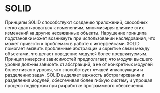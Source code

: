 # SOLID
Принципы SOLID способствуют созданию приложений, способных легко адаптироваться к изменениям, минимизируя влияние этих изменений на другие несвязанные объекты. 
Нарушение принципа подстановки может возникнуть при использовании наследования, что может привести к проблемам в работе с интерфейсами. 
SOLID помогает выявить проблемные абстракции и скрытые связи между объектами, что делает поведение модулей более предсказуемым. 
Принцип инверсии зависимостей предполагает, что модули высшего уровня должны зависеть от абстракций, а не от конкретных модулей более низкого уровня, что способствует лучшей инкапсуляции и разделению задач. SOLID выделяет важность абстрагирования и разделения модулей, обеспечивая более гибкую систему и упрощая процесс поддержки при разработке программного обеспечения.
